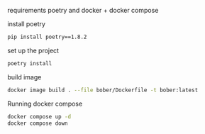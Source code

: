 requirements
poetry and docker + docker compose

install poetry

```bash
pip install poetry==1.8.2
```

set up the project

```bash
poetry install
```

build image

```bash
docker image build . --file bober/Dockerfile -t bober:latest
```

Running docker compose

```bash
docker compose up -d
docker compose down
```
